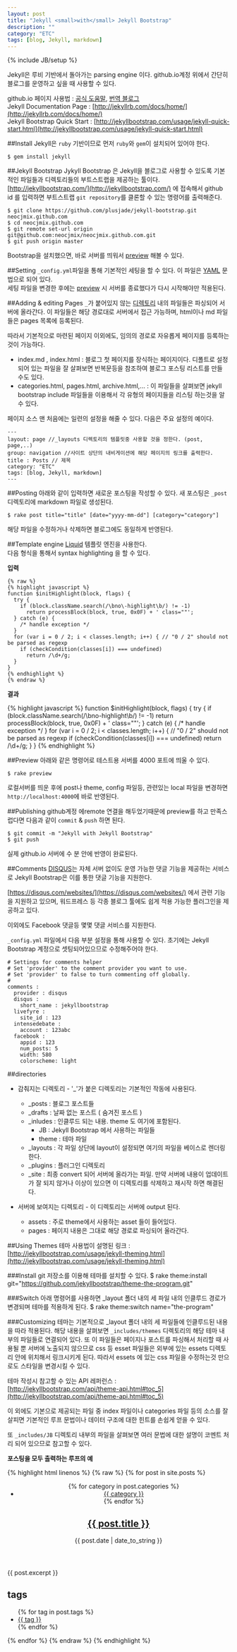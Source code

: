 ```yaml
---
layout: post
title: "Jekyll <small>with</small> Jekyll Bootstrap"
description: ""
category: "ETC"
tags: [blog, Jekyll, markdown]
---
```

{% include JB/setup %}


Jekyll은 루비 기반에서 돌아가는 parsing engine 이다. github.io계정 위에서 간단히 블로그를 운영하고 싶을 때 사용할 수 있다.

github.io 페이지 사용법 : [공식 도움말](https://help.github.com/categories/github-pages-basics/), [번역 블로그](https://dogfeet.github.io/articles/2012/github-pages.html)  
Jekyll Documentation Page : [http://jekyllrb.com/docs/home/](http://jekyllrb.com/docs/home/)  
Jekyll Bootstrap Quick Start : [http://jekyllbootstrap.com/usage/jekyll-quick-start.html](http://jekyllbootstrap.com/usage/jekyll-quick-start.html)

##Install
Jekyll은 `ruby` 기반이므로 먼저 `ruby`와 `gem`이 설치되어 있어야 한다.   

    $ gem install jekyll

##Jekyll Bootstrap
Jykyll Bootstrap 은 Jekyll을 블로그로 사용할 수 있도록 기본적인 파일들과 디렉토리들의 부트스트랩을 제공하는 툴이다.  
[http://jekyllbootstrap.com/](http://jekyllbootstrap.com/) 에 접속해서 github id 를 입력하면 부트스트랩 `git repository`를 클론할 수 있는 명령어를 출력해준다.

    $ git clone https://github.com/plusjade/jekyll-bootstrap.git neocjmix.github.com
    $ cd neocjmix.github.com
    $ git remote set-url origin git@github.com:neocjmix/neocjmix.github.com.git
    $ git push origin master

Bootstrap을 설치했으면, 바로 서버를 띄워서 [preview](#preview) 해볼 수 있다.

##Setting
`_config.yml`파일을 통해 기본적인 세팅을 할 수 있다. 이 파일은 [YAML](http://yaml.org/) 문법으로 되어 있다.  
세팅 파일을 변경한 후에는 [preview](#preview) 시 서버를 종료했다가 다시 시작해야만 적용된다.

##Adding & editing Pages
`_`가 붙어있지 않는 [디렉토리](#directories) 내의 파일들은 파싱되어 서버에 올라간다. 이 파일들은 해당 경로대로 서버에서 접근 가능하며, html이나 md 파일들은 pages 목록에 등록된다.

따라서 기본적으로 마련된 페이지 이외에도, 임의의 경로로 자유롭게 페이지를 등록하는 것이 가능하다.

 - index.md , index.html : 블로그 첫 페이지를 장식하는 페이지이다. 디폴트로 설정되어 있는 파일을 잘 살펴보면 반복문등을 참조하여 블로그 포스팅 리스트를 만들 수도 있다.
 - categories.html, pages.html, archive.html,... : 이 파일들을 살펴보면 jekyll bootstrap include 파일들을 이용해서 각 유형의 페이지들을 리스팅 하는것을 알 수 있다.
 
페이지 소스 맨 처음에는 일련의 설정을 해줄 수 있다. 다음은 주요 설정의 예이다.
    
    ---
    layout: page //_layouts 디렉토리의 템플릿중 사용할 것을 정한다. (post, page,..)
    group: navigation //사이트 상단의 내비게이션에 해당 페이지의 링크를 출력한다.
    title : Posts // 제목
    category: "ETC"
    tags: [blog, Jekyll, markdown]
    ---

##Posting
아래와 같이 입력하면 새로운 포스팅을 작성할 수 있다. 새 포스팅은 `_post` 디렉토리에 markdown 파일로 생성된다.

    $ rake post title="title" [date="yyyy-mm-dd"] [category="category"]

해당 파일을 수정하거나 삭제하면 블로그에도 동일하게 반영된다.

##Template engine
[Liquid](http://liquidmarkup.org/) 템플릿 엔진을 사용한다.  
다음 형식을 통해서 syntax highlighting 을 할 수 있다.

**입력**

    {% raw %}
    {% highlight javascript %}
    function $initHighlight(block, flags) {
      try {
        if (block.className.search(/\bno\-highlight\b/) != -1)
          return processBlock(block, true, 0x0F) + ' class=""';
      } catch (e) {
        /* handle exception */
      }
      for (var i = 0 / 2; i < classes.length; i++) { // "0 / 2" should not be parsed as regexp
        if (checkCondition(classes[i]) === undefined)
          return /\d+/g;
      }
    }
    {% endhighlight %}
    {% endraw %}


**결과**

{% highlight javascript %}
function $initHighlight(block, flags) {
  try {
    if (block.className.search(/\bno\-highlight\b/) != -1)
      return processBlock(block, true, 0x0F) + ' class=""';
  } catch (e) {
    /* handle exception */
  }
  for (var i = 0 / 2; i < classes.length; i++) { // "0 / 2" should not be parsed as regexp
    if (checkCondition(classes[i]) === undefined)
      return /\d+/g;
  }
}
{% endhighlight %}

##Preview
아래와 같은 명령어로 테스트용 서버를 4000 포트에 띄울 수 있다.

    $ rake preview

로컬서버를 띄운 후에 post나 theme, config 파일등, 관련있는 local 파일을 변경하면 `http://localhost:4000`에 바로 반영된다. 

##Publishing
github계정 에remote 연결을 해두었기때문에 preview를 하고 만족스럽다면 다음과 같이 `commit` & `push` 하면 된다.

    $ git commit -m "Jekyll with Jekyll Bootstrap"
    $ git push

실제 github.io 서버에 수 분 안에 반영이 완료된다.

##Comments
[DISQUS](https://disqus.com/websites/)는 자체 서버 없이도 운영 가능한 댓글 기능을 제공하는 서비스로 Jekyll Bootstrap은 이를 통한 댓글 기능을 지원한다.

[https://disqus.com/websites/](https://disqus.com/websites/) 에서 관련 기능을 지원하고 있으며, 워드프레스 등 각종 블로그 툴에도 쉽게 적용 가능한 플러그인을 제공하고 있다.

이외에도 Facebook 댓글등 몇몇 댓글 서비스를 지원한다.

`_config.yml` 파일에서 다음 부분 설정을 통해 사용할 수 있다. 초기에는  Jekyll Bootstrap 계정으로 셋팅되어있으므로 수정해주어야 한다.

    # Settings for comments helper
    # Set 'provider' to the comment provider you want to use.
    # Set 'provider' to false to turn commenting off globally.
    #
    comments :
      provider : disqus
      disqus :
        short_name : jekyllbootstrap
      livefyre :
        site_id : 123
      intensedebate :
        account : 123abc
      facebook :
        appid : 123
        num_posts: 5
        width: 580
        colorscheme: light

##directories
 - 감춰지는 디렉토리  - '_'가 붙은 디렉토리는 기본적인 작동에 사용된다.
     - _posts : 블로그 포스트들
     - _drafts : 날짜 없는 포스트 ( 숨겨진 포스트 )
     - _inludes : 인클루드 되는 내용. theme 도 여기에 포함된다.
         + JB : Jekyll Bootstrap 에서 사용하는 파일들
         + theme : 테마 파일
     - _layouts : 각 파일 상단에 layout이 설정되면 여기의 파일을 베이스로 렌더링한다.
     - _plugins : 플러그인 디렉토리
     - _site : 최종 convert 되어 서버에 올라가는 파일. 만약 서버에 내용이 업데이트가 잘 되지 않거나 이상이 있으면 이 디렉토리를 삭제하고 재시작 하면 해결된다.
 
 - 서버에 보여지는 디렉토리  - 이 디렉토리는 서버에 output 된다.
     - assets : 주로 theme에서 사용하는 asset 들이 들어있다.
     - pages : 페이지 내용은 그대로 해당 경로로 파싱되어 올라간다.

##Using Themes
테마 사용법이 설명된 링크 : [http://jekyllbootstrap.com/usage/jekyll-theming.html](http://jekyllbootstrap.com/usage/jekyll-theming.html)

###Install
git 저장소를 이용해 테마를 설치할 수 있다.
    $ rake theme:install git="https://github.com/jekyllbootstrap/theme-the-program.git"

###Switch
아래 명령어를 사용하면 _layout 폴더 내의 세 파일 내의 인클루드 경로가 변경되며 테마를 적용하게 된다.
    $ rake theme:switch name="the-program"


###Customizing
테마는 기본적으로 _layout 폴더 내의 세 파일들에 인클루드된 내용을 따라 적용된다. 해당 내용을 살펴보면 `_includes/themes` 디렉토리의 해당 테마 내부의 파일들로 연결되어 있다. 또 이 파일들은 페이지나 포스트를 파싱해서 처리할 때 사용될 뿐 서버에 노출되지 않으므로 css 등 esset 파일들은 외부에 있는 essets 디렉토리 안에 위치해서 링크시키게 된다. 따라서 essets 에 있는 css 파일을 수정하는것 만으로도 스타일을 변경시킬 수 있다.

테마 작성시 참고할 수 있는 API 레퍼런스 : [http://jekyllbootstrap.com/api/theme-api.html#toc_5](http://jekyllbootstrap.com/api/theme-api.html#toc_5)

이 외에도 기본으로 제공되는 파일 중 index 파일이나 categories 파일 등의 소스를 잘 살피면 기본적인 루프 문법이나 데이터 구조에 대한 힌트를 손쉽게 얻을 수 있다.

또 `_includes/JB` 디렉토리 내부의 파일을 살펴보면 여러 문법에 대한 설명이 코멘트 처리 되어 있으므로 참고할 수 있다.

**포스팅을 모두 출력하는 루프의 예**

{% highlight html linenos %}
{% raw %}
{% for post in site.posts %}
    <article>
      <header>
        <ul class="categories">
          {% for category in post.categories %}
          <li><a href="{{ BASE_PATH }}{{ site.JB.categories_path }}#{{ category }}-ref">{{ category }}</a></li>
          {% endfor %}
        </ul>
        <h1><a href="{{ BASE_PATH }}{{ post.url }}">{{ post.title }}</a></h1>
        <span class="date">{{ post.date | date_to_string }}</span>
      </header>
      <section class="excerpt">
        {{ post.excerpt }}
      </section>
      <section class="tags">
        <h2>tags</h2>
        <ul>
          {% for tag in post.tags %}
            <li><a href="{{ BASE_PATH }}{{ site.JB.tags_path }}#{{ tag }}-ref">{{ tag }}</a></li>
          {% endfor %}
        </ul>
      </section>
    </article>
{% endfor %}
{% endraw %}
{% endhighlight %}